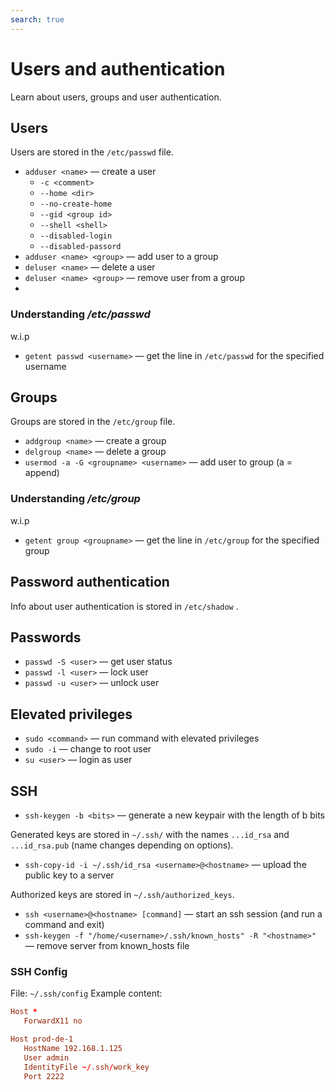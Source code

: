 ```yaml
---
search: true
---
```


# Users and authentication
Learn about users, groups and user authentication.

## Users
Users are stored in the `/etc/passwd` file. 

- `adduser <name>` — create a user
	- `-c <comment>`
	- `--home <dir>`
	- `--no-create-home`
	- `--gid <group id>`
	- `--shell <shell>`
	- `--disabled-login`
	- `--disabled-passord`
- `adduser <name> <group>`  — add user to a group
- `deluser <name>` — delete a user
- `deluser <name> <group>`  — remove user from a group
- 
### Understanding _/etc/passwd_

w.i.p

- `getent passwd <username>` — get the line in `/etc/passwd` for the specified username

## Groups
Groups are stored in the `/etc/group` file.

- `addgroup <name>` — create a group
- `delgroup <name>` — delete a group
- `usermod -a -G <groupname> <username>` — add user to group (a = append)

### Understanding _/etc/group_

w.i.p

- `getent group <groupname>` — get the line in `/etc/group` for the specified group

## Password authentication
Info about user authentication is stored in `/etc/shadow` .

## Passwords
- `passwd -S <user>` — get user status
- `passwd -l <user>` — lock user
- `passwd -u <user>` — unlock user

## Elevated privileges
- `sudo <command>` — run command with elevated privileges
- `sudo -i` — change to root user
- `su <user>` — login as user


## SSH
- `ssh-keygen -b <bits>` — generate a new keypair with the length of b bits

Generated keys are stored in `~/.ssh/` with the names `...id_rsa` and `...id_rsa.pub` (name changes depending on options).

- `ssh-copy-id -i ~/.ssh/id_rsa <username>@<hostname>` — upload the public key to a server

Authorized keys are stored in `~/.ssh/authorized_keys`.

- `ssh <username>@<hostname> [command]` — start an ssh session (and run a command and exit)
- `ssh-keygen -f "/home/<username>/.ssh/known_hosts" -R "<hostname>"` — remove server from known_hosts file

### SSH Config
File: `~/.ssh/config`
Example content:
```conf
Host *
   ForwardX11 no

Host prod-de-1
   HostName 192.168.1.125
   User admin
   IdentityFile ~/.ssh/work_key
   Port 2222
```

